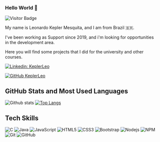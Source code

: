 ### Hello World 👋

![Visitor Badge](https://visitor-badge.laobi.icu/badge?page_id=keplerleo.keplerleo)

My name is Leonardo Kepler Mesquita, and I am from Brazil 🇧🇷. 

I've been working as Support since 2019, and i'm looking for opportunities in the development area. 

Here you will find some projects that I did for the university and other courses.

[![Linkedin: KeplerLeo](https://img.shields.io/badge/-KeplerLeo-blue?style=flat-square&logo=Linkedin&logoColor=white&link=https://www.linkedin.com/in/KeplerLeo/)](https://www.linkedin.com/in/KeplerLeo/)

[![GitHub KeplerLeo](https://img.shields.io/github/followers/KeplerLeo?label=follow&style=social)](https://github.com/KeplerLeo)

## GitHub Stats and Most Used Languages

![Github stats](https://github-readme-stats.vercel.app/api?username=KeplerLeo&hide=issues&theme=gruvbox&show_icons=true&hide_border=false&count_private=true&include_all_commits=true&line_height=24.5)
[![Top Langs](https://github-readme-stats.vercel.app/api/top-langs/?username=KeplerLeo&layout=compact&theme=gruvbox&langs_count=10)](https://github.com/KeplerLeo/github-readme-stats)

## Tech Skills

![C](https://img.shields.io/badge/-C-yellow?style=flat-square&logo=C)
![Java](https://img.shields.io/badge/-Java-blue?style=flat-square&logo=java)
![JavaScript](https://img.shields.io/badge/-JavaScript-black?style=flat-square&logo=javascript)
![HTML5](https://img.shields.io/badge/-HTML5-E34F26?style=flat-square&logo=html5&logoColor=white)
![CSS3](https://img.shields.io/badge/-CSS3-1572B6?style=flat-square&logo=css3)
![Bootstrap](https://img.shields.io/badge/-Bootstrap-563D7C?style=flat-square&logo=bootstrap)
![Nodejs](https://img.shields.io/badge/NodeJs-339933.svg?logo=node.js&logoColor=white)
![NPM](https://img.shields.io/badge/NPM-CB3837.svg?logo=npm)
![Git](https://img.shields.io/badge/-Git-black?style=flat-square&logo=git)
![GitHub](https://img.shields.io/badge/-GitHub-181717?style=flat-square&logo=github)
